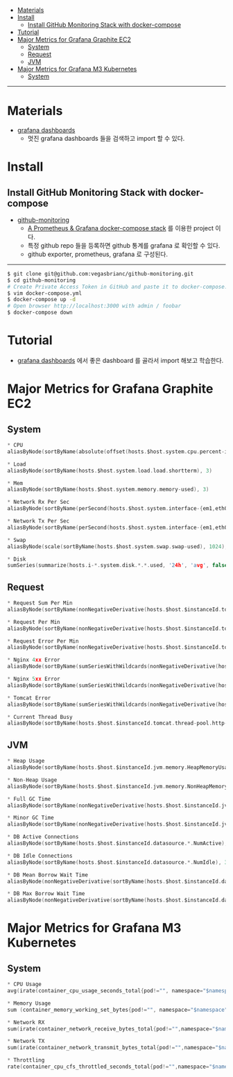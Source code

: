 - [Materials](#materials)
- [Install](#install)
  - [Install GitHub Monitoring Stack with docker-compose](#install-github-monitoring-stack-with-docker-compose)
- [Tutorial](#tutorial)
- [Major Metrics for Grafana Graphite EC2](#major-metrics-for-grafana-graphite-ec2)
  - [System](#system)
  - [Request](#request)
  - [JVM](#jvm)
- [Major Metrics for Grafana M3 Kubernetes](#major-metrics-for-grafana-m3-kubernetes)
  - [System](#system-1)

------

# Materials

* [grafana dashboards](https://grafana.com/grafana/dashboards)
  * 멋진 grafana dashboards 들을 검색하고 import 할 수 있다.

# Install

## Install GitHub Monitoring Stack with docker-compose

* [github-monitoring](https://github.com/vegasbrianc/github-monitoring)
  * [A Prometheus & Grafana docker-compose stack](https://github.com/vegasbrianc/prometheus) 를 이용한 project 이다.
  * 특정 github repo 들을 등록하면 github 통계를 grafana 로 확인할 수 있다.
  * github exporter, prometheus, grafana 로 구성된다.
  
----  

```bash
$ git clone git@github.com:vegasbrianc/github-monitoring.git
$ cd github-monitoring
# Create Private Access Token in GitHub and paste it to docker-compose.yml
$ vim docker-compose.yml
$ docker-compose up -d
# Open browser http://localhost:3000 with admin / foobar
$ docker-compose down 
```

# Tutorial

* [grafana dashboards](https://grafana.com/grafana/dashboards) 에서 좋은 dashboard 를 골라서 import 해보고 학습한다.

# Major Metrics for Grafana Graphite EC2

## System

```c
* CPU
aliasByNode(sortByName(absolute(offset(hosts.$host.system.cpu.percent-idle, -100))), 3)

* Load
aliasByNode(sortByName(hosts.$host.system.load.load.shortterm), 3)

* Mem
aliasByNode(sortByName(hosts.$host.system.memory.memory-used), 3)

* Network Rx Per Sec
aliasByNode(sortByName(perSecond(hosts.$host.system.interface-{em1,eth0}.if_octets.rx)), 3)

* Network Tx Per Sec
aliasByNode(sortByName(perSecond(hosts.$host.system.interface-{em1,eth0}.if_octets.tx)), 3)

* Swap
aliasByNode(scale(sortByName(hosts.$host.system.swap.swap-used), 1024), 3)

* Disk
sumSeries(summarize(hosts.i-*.system.disk.*.*.used, '24h', 'avg', false))
```

## Request

```c
* Request Sum Per Min
aliasByNode(sortByName(nonNegativeDerivative(hosts.$host.$instanceId.tomcat.global-request-processor.http-nio.requestCount)), 3, 4)

* Request Per Min
aliasByNode(sortByName(nonNegativeDerivative(hosts.$host.$instanceId.tomcat.global-request-processor.http-nio.requestCount)), 3, 4)

* Request Error Per Min
aliasByNode(sortByName(nonNegativeDerivative(hosts.$host.$instanceId.tomcat.global-request-processor.http-nio.errorCount)), 3, 4)

* Nginx 4xx Error
aliasByNode(sortByName(sumSeriesWithWildcards(nonNegativeDerivative(hosts.$host.system.tail-nginx*.counter-4xx), 5)), 3)

* Nginx 5xx Error
aliasByNode(sortByName(sumSeriesWithWildcards(nonNegativeDerivative(hosts.$host.system.tail-nginx*.counter-5xx), 5)), 3)

* Tomcat Error
aliasByNode(sortByName(sumSeriesWithWildcards(nonNegativeDerivative(hosts.*.system.tail-tomcat-error-log-10001.counter-all), 5)), 3)

* Current Thread Busy
aliasByNode(sortByName(hosts.$host.$instanceId.tomcat.thread-pool.http-nio.currentThreadsBusy), 3)
```

## JVM

```c
* Heap Usage
aliasByNode(sortByName(hosts.$host.$instanceId.jvm.memory.HeapMemoryUsage.used), 3, 4)

* Non-Heap Usage
aliasByNode(sortByName(hosts.$host.$instanceId.jvm.memory.NonHeapMemoryUsage.used), 3, 4)

* Full GC Time
aliasByNode(sortByName(nonNegativeDerivative(hosts.$host.$instanceId.jvm.gc.{PS_MarkSweep,G1_Old_Generation}.CollectionTime)), 3, 4)

* Minor GC Time
aliasByNode(sortByName(nonNegativeDerivative(hosts.$host.$instanceId.jvm.gc.{PS_Scavenge,G1_Young_Generation}.CollectionTime)), 3, 4)

* DB Active Connections
aliasByNode(sortByName(hosts.$host.$instanceId.datasource.*.NumActive), 3, 6)

* DB Idle Connections
aliasByNode(sortByName(hosts.$host.$instanceId.datasource.*.NumIdle), 3, 6)

* DB Mean Borrow Wait Time
aliasByNode(nonNegativeDerivative(sortByName(hosts.$host.$instanceId.datasource.*.MeanBorrowWaitTimeMillis)), 3, 6)

* DB Max Borrow Wait Time
aliasByNode(nonNegativeDerivative(sortByName(hosts.$host.$instanceId.datasource.*.MaxBorrowWaitTimeMillis)), 3, 6)
```

# Major Metrics for Grafana M3 Kubernetes

## System

```c
* CPU Usage
avg(irate(container_cpu_usage_seconds_total{pod!="", namespace="$namespace"}[1m]) * 100) by (pod)

* Memory Usage
sum (container_memory_working_set_bytes{pod!="", namespace="$namespace"}) by (pod)

* Network RX
sum(irate(container_network_receive_bytes_total{pod!="",namespace="$namespace"}[1m])) by (pod)

* Network TX
sum(irate(container_network_transmit_bytes_total{pod!="",namespace="$namespace"}[1m])) by (pod)

* Throttling
rate(container_cpu_cfs_throttled_seconds_total{pod!="",namespace="$namespace"}[5m])
```
